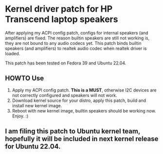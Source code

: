 # Kernel driver patch for HP Transcend laptop speakers

After applying my ACPI config patch, configs for internal speakers (and amplifiers) are fixed. The reason builtin speakers are still not working is, they are not bound to any audio codecs yet. This patch binds builtin speakers (and amplifiers) to realtek audio codec when realtek driver is loaded.

This patch has been tested on Fedora 39 and Ubuntu 22.04.

## HOWTO Use

1. Apply my ACPI config patch. **This is a MUST**, otherwise I2C devices are not correctly configured and speakers will not work.
2. Download kernel source for your distro, apply this patch, build and install new kernel image.
3. Reboot with new kernel image, builtin speakers should be working now. Enjoy. :)

## I am filing this patch to Ubuntu kernel team, hopefully it will be included in next kernel release for Ubuntu 22.04.
